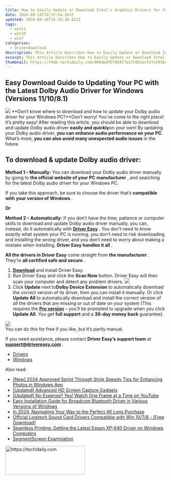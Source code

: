 ```yaml
---
title: How to Easily Update or Download Intel's Graphics Drivers for Your Windows PC (Version 10 & 11)
date: 2024-09-14T19:37:54.267Z
updated: 2024-09-16T16:36:20.821Z
tags:
  - win11
  - win10
  - win7
categories:
  - DriverDownload
description: This Article Describes How to Easily Update or Download Intel's Graphics Drivers for Your Windows PC (Version 10 & 11)
excerpt: This Article Describes How to Easily Update or Download Intel's Graphics Drivers for Your Windows PC (Version 10 & 11)
thumbnail: https://thmb.techidaily.com/908abdf5786977a17c0b2ecf2fc693bdf5a10c0549e2851740329dd839b1ac68.jpg
---
```


## Easy Download Guide to Updating Your PC with the Latest Dolby Audio Driver for Windows (Versions 11/10/8.1)

![](https://images.drivereasy.com/wp-content/uploads/2019/01/snap000424-300x186.png)   **Don’t know where to download and how to update your Dolby audio driver for your Windows PC?**Don’t worry! You’ve come to the right place! It’s pretty easy! After reading this article, you should be able to download and update Dolby audio driver **easily and quickly**on your own! By updating your Dolby audio driver, **you**  **can**  **enhance audio performance on your PC**. What’s more, **you can also avoid many unexpected audio issues**  in the future.

## **To download & update Dolby audio driver:**

**Method 1 – Manually:**  You can download your Dolby audio driver manually by going to **the official website of your PC** **manufacturer**  , and searching for the latest Dolby audio driver for your Windows PC.

 If you take this approach, be sure to choose the driver that’s **compatible with** **your version of Windows** .

**Or**

**Method 2 – Automatically:**   If you don’t have the time, patience or computer skills to download and update Dolby audio driver manually, you can, instead, do it automatically with **[Driver Easy](https://tools.techidaily.com/drivereasy/download/) .**  You don’t need to know exactly what system your PC is running, you don’t need to risk downloading and installing the wrong driver, and you don’t need to worry about making a mistake when installing. **Driver Easy handles it all** .

**All the drivers in Driver Easy** come straight from **the manufacturer** . They‘re **all certified safe and secure** .

1. **[Download](https://tools.techidaily.com/drivereasy/download/)**  and install Driver Easy.
2. Run Driver Easy and click the **Scan Now**  button. Driver Easy will then scan your computer and detect any problem drivers. ![](https://images.drivereasy.com/wp-content/uploads/2019/01/snap000425.png)
3. Click **Update**  next to**Dolby Device Extension** to automatically download the correct version of its driver, then you can install it manually. Or click **Update All**  to automatically download and install the correct version of _all_  the drivers that are missing or out of date on your system (This requires the **[Pro version](https://tools.techidaily.com/drivereasy/download/)**  – you’ll be prompted to upgrade when you click **Update All.** You get **full support**  and a **30-day money back**  guarantee).  

![](https://images.drivereasy.com/wp-content/uploads/2019/01/snap000426.png)  
 You can do this for free if you like, but it’s partly manual.  

 If you need assistance, please contact **Driver Easy’s support team** at [**support@drivereasy.com**](https://tools.techidaily.com/drivereasy/download/) .

* [Drivers](https://tools.techidaily.com/drivereasy/download/)
* [Windows](https://tools.techidaily.com/drivereasy/download/)

<ins class="adsbygoogle"
     style="display:block"
     data-ad-format="autorelaxed"
     data-ad-client="ca-pub-7571918770474297"
     data-ad-slot="1223367746"></ins>

<ins class="adsbygoogle"
     style="display:block"
     data-ad-client="ca-pub-7571918770474297"
     data-ad-slot="8358498916"
     data-ad-format="auto"
     data-full-width-responsive="true"></ins>

<span class="atpl-alsoreadstyle">Also read:</span>
<div><ul>
<li><a href="https://fox-helps.techidaily.com/new-2024-approved-sprint-through-style-speedy-tips-for-enhancing-photos-in-windows-app/"><u>[New] 2024 Approved Sprint Through Style Speedy Tips for Enhancing Photos in Windows App</u></a></li>
<li><a href="https://screen-mirroring-recording.techidaily.com/updated-advanced-hd-screen-capture-gadgets/"><u>[Updated] Advanced HD Screen Capture Gadgets</u></a></li>
<li><a href="https://youtube-docs.techidaily.com/ed-no-expense-yes-watch-one-frame-at-a-time-on-youtube/"><u>[Updated] No Expense? Yes! Watch One Frame at a Time on YouTube</u></a></li>
<li><a href="https://driver-download.techidaily.com/easy-installation-guide-for-broadcom-bluetooth-driver-in-various-versions-of-windows/"><u>Easy Installation Guide for Broadcom Bluetooth Driver in Various Versions of Windows</u></a></li>
<li><a href="https://extra-approaches.techidaily.com/in-2024-navigating-your-way-to-the-perfect-4k-lens-purchase/"><u>In 2024, Navigating Your Way to the Perfect 4K Lens Purchase</u></a></li>
<li><a href="https://driver-download.techidaily.com/official-logitech-sound-card-drivers-compatible-with-win-1078-free-download/"><u>Official Logitech Sound Card Drivers Compatible with Win 10/7/8 - [Free Download]</u></a></li>
<li><a href="https://driver-download.techidaily.com/seamless-printing-getting-the-latest-epson-xp-640-driver-on-windows-computers/"><u>Seamless Printing: Getting the Latest Epson XP-640 Driver on Windows Computers</u></a></li>
<li><a href="https://desktop-recording.techidaily.com/segmentscreen-examination/"><u>SegmentScreen Examination</u></a></li>
</ul></div>

<!-- affiliate ads begin -->
<a href="https://bluettius.sjv.io/c/5597632/2139120/17108" target="_top" id="2139120">
  <img src="//a.impactradius-go.com/display-ad/17108-2139120" border="0" alt="https://techidaily.com" width="250" height="90"/>
</a>
<img height="0" width="0" src="https://bluettius.sjv.io/i/5597632/2139120/17108" style="position:absolute;visibility:hidden;" border="0" />
<!-- affiliate ads end -->

